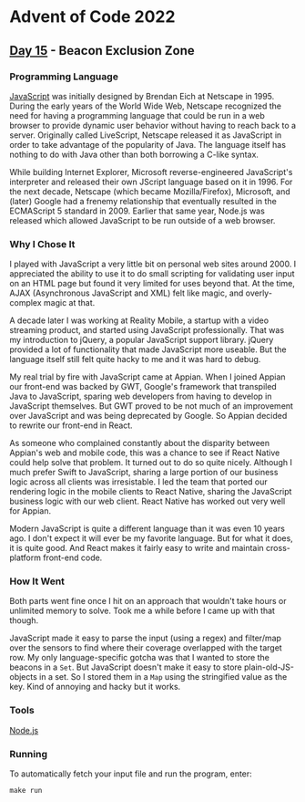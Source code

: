 # Advent of Code 2022
## [Day 15](https://adventofcode.com/2022/day/15) - Beacon Exclusion Zone

### Programming Language 

[JavaScript](https://en.wikipedia.org/wiki/JavaScript) was initially designed by Brendan Eich at Netscape in 1995.
During the early years of the World Wide Web, Netscape recognized the need for having a programming language that could be run in a web browser to provide dynamic user behavior without having to reach back to a server.
Originally called LiveScript, Netscape released it as JavaScript in order to take advantage of the popularity of Java.
The language itself has nothing to do with Java other than both borrowing a C-like syntax.

While building Internet Explorer, Microsoft reverse-engineered JavaScript's interpreter and released their own JScript language based on it in 1996.
For the next decade, Netscape (which became Mozilla/Firefox), Microsoft, and (later) Google had a frenemy relationship that eventually resulted in the ECMAScript 5 standard in 2009.
Earlier that same year, Node.js was released which allowed JavaScript to be run outside of a web browser.

### Why I Chose It

I played with JavaScript a very little bit on personal web sites around 2000.
I appreciated the ability to use it to do small scripting for validating user input on an HTML page but found it very limited for uses beyond that.
At the time, AJAX (Asynchronous JavaScript and XML) felt like magic, and overly-complex magic at that.

A decade later I was working at Reality Mobile, a startup with a video streaming product, and started using JavaScript professionally.
That was my introduction to jQuery, a popular JavaScript support library.
jQuery provided a lot of functionality that made JavaScript more useable.
But the language itself still felt quite hacky to me and it was hard to debug.

My real trial by fire with JavaScript came at Appian.
When I joined Appian our front-end was backed by GWT, Google's framework that transpiled Java to JavaScript, sparing web developers from having to develop in JavaScript themselves.
But GWT proved to be not much of an improvement over JavaScript and was being deprecated by Google.
So Appian decided to rewrite our front-end in React.

As someone who complained constantly about the disparity between Appian's web and mobile code, this was a chance to see if React Native could help solve that problem.
It turned out to do so quite nicely.
Although I much prefer Swift to JavaScript, sharing a large portion of our business logic across all clients was irresistable.
I led the team that ported our rendering logic in the mobile clients to React Native, sharing the JavaScript business logic with our web client.
React Native has worked out very well for Appian.

Modern JavaScript is quite a different language than it was even 10 years ago.
I don't expect it will ever be my favorite language.
But for what it does, it is quite good.
And React makes it fairly easy to write and maintain cross-platform front-end code.

### How It Went

Both parts went fine once I hit on an approach that wouldn't take hours or unlimited memory to solve.
Took me a while before I came up with that though.

JavaScript made it easy to parse the input (using a regex) and filter/map over the sensors to find where their coverage overlapped with the target row.
My only language-specific gotcha was that I wanted to store the beacons in a `Set`.
But JavaScript doesn't make it easy to store plain-old-JS-objects in a set.
So I stored them in a `Map` using the stringified value as the key.
Kind of annoying and hacky but it works.

### Tools

[Node.js](https://nodejs.org/)

### Running

To automatically fetch your input file and run the program, enter:

```
make run
```
